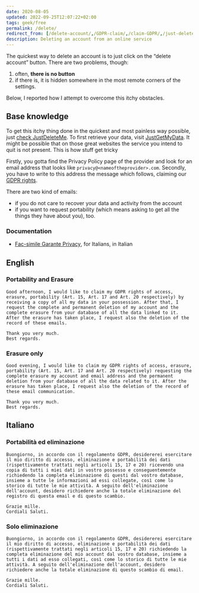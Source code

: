 ```yaml
---
date: 2020-08-05
updated: 2022-09-25T12:07:22+02:00
tags: geek/free
permalink: /delete/
redirect_from: [/delete-account/,/GDPR-claim/,/claim-GDPR/,/just-delete-it/,/just-deleteit/,/quit/,/GDPR-delete/,/elimina-account/]
description: Deleting an account from an online service
---
```

The quickest way to delete an account is to just click on the “delete account” button. There are two problems, though:
1. often, <strong>there is no button</strong>
2. if there is, it is hidden somewhere in the most remote corners of the settings.

Below, I reported how I attempt to overcome this itchy obstacles.

## Base knowledge

To get this itchy thing done in the quickest and most painless way possible, just [check JustDeleteMe](https://justdeleteme.xyz/ 'Just Delete Me'). To first retrieve your data, visit [JustGetMyData](https://justgetmydata.com 'Just Get My Data'). It might be possible that on those great websites the service you intend to quit is not present. This is how stuff get tricky

Firstly, you gotta find the Privacy Policy page of the provider and look for an email address that looks like `privacy@<nameoftheprovider>.com`. Secondly, you have to write to this address the message which follows, claiming our [GDPR rights](https://gdpr-info.eu 'Information on GDPR').

There are two kind of emails:
- if you do not care to recover your data and activity from the account
- if you want to request portability (which means asking to get all the things they have about you), too.

### Documentation

- <a href='https://www.garanteprivacy.it/home/docweb/-/docweb-display/docweb/2014184' title='Documento del Garante della Privacy' lang='it' hreflang='it'>Fac-simile Garante Privacy</a>, for Italians, in Italian

## English

### Portability and Erasure

```
Good afternoon, I would like to claim my GDPR rights of access, erasure, portability (Art. 15, Art. 17 and Art. 20 respectively) by receiving a copy of all my data in your possession. After that, I request the complete and permanent deletion of my account and the complete erasure from your database of all the data linked to it.  After the erasure has taken place, I request also the deletion of the record of these emails.

Thank you very much.
Best regards.
```

### Erasure only

```
Good evening, I would like to claim my GDPR rights of access, erasure, portability (Art. 15, Art. 17 and Art. 20 respectively) requesting the complete erasure my account and email address and the permanent deletion from your database of all the data related to it. After the erasure has taken place, I request also the deletion of the record of these email communication.

Thank you very much.
Best regards.
```

## Italiano

### Portabilità ed eliminazione

```
Buongiorno, in accordo con il regolamento GDPR, desidererei esercitare il mio diritto di accesso, eliminazione e portabilità dei dati (rispettivamente trattati negli articoli 15, 17 e 20) ricevendo una copia di tutti i miei dati in vostro possesso e conseguentemente richiedendo la completa eliminazione di questi dal vostro database, insieme a tutte le informazioni ad essi collegate, così come lo storico di tutte le mie attività. A seguito dell'eliminazione dell'account, desidero richiedere anche la totale eliminazione del registro di questa email e di questo scambio.

Grazie mille.
Cordiali Saluti.
```

### Solo eliminazione

```
Buongiorno, in accordo con il regolamento GDPR, desidererei esercitare il mio diritto di accesso, eliminazione e portabilità dei dati (rispettivamente trattati negli articoli 15, 17 e 20) richiedendo la completa eliminazione del mio account dal vostro database, insieme a tutti i dati ad esso collegati, così come lo storico di tutte le mie attività. A seguito dell'eliminazione dell'account, desidero richiedere anche la totale eliminazione di questo scambio di email.
	
Grazie mille.
Cordiali Saluti.
```
